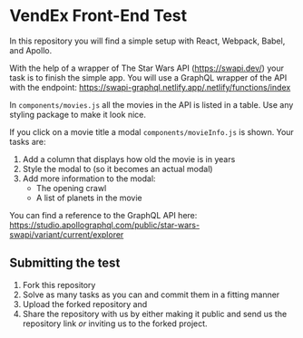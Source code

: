 # VendEx Front-End Test

In this repository you will find a simple setup with React, Webpack, Babel, and Apollo.

With the help of a wrapper of The Star Wars API (https://swapi.dev/) your task is to finish the simple app. You will use
a GraphQL wrapper of the API with the endpoint: https://swapi-graphql.netlify.app/.netlify/functions/index

In `components/movies.js` all the movies in the API is listed in a table. Use any styling package to make it look nice.

If you click on a movie title a modal `components/movieInfo.js` is shown. Your tasks are:

1. Add a column that displays how old the movie is in years
2. Style the modal to (so it becomes an actual modal)
3. Add more information to the modal:
   - The opening crawl
   - A list of planets in the movie

You can find a reference to the GraphQL API here: https://studio.apollographql.com/public/star-wars-swapi/variant/current/explorer

## Submitting the test

1. Fork this repository
2. Solve as many tasks as you can and commit them in a fitting manner
3. Upload the forked repository and
4. Share the repository with us by either making it public and send us the repository link _or_ inviting us to the forked project.
